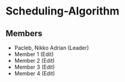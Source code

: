 # Scheduling-Algorithm

## Members
- Pacleb, Nikko Adrian (Leader)
- Member 1 (Edit)
- Member 2 (Edit)
- Member 3 (Edit)
- Member 4 (Edit)

## 
